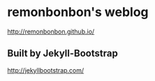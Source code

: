 # remonbonbon's weblog
<http://remonbonbon.github.io/>

## Built by Jekyll-Bootstrap
<http://jekyllbootstrap.com/>
